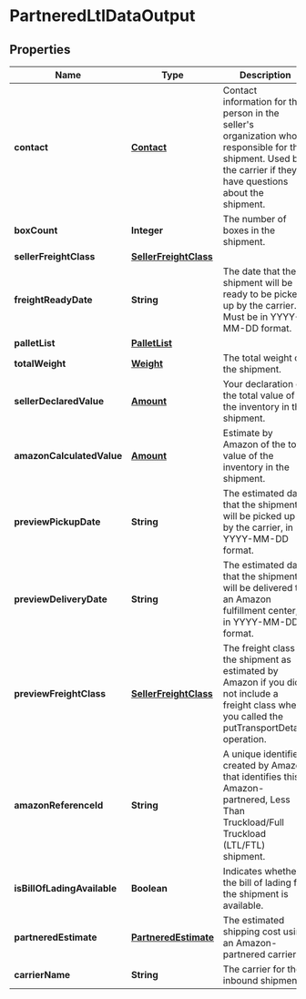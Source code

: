 
# PartneredLtlDataOutput

## Properties
Name | Type | Description | Notes
------------ | ------------- | ------------- | -------------
**contact** | [**Contact**](Contact.md) | Contact information for the person in the seller&#39;s organization who is responsible for the shipment. Used by the carrier if they have questions about the shipment. | 
**boxCount** | **Integer** | The number of boxes in the shipment. | 
**sellerFreightClass** | [**SellerFreightClass**](SellerFreightClass.md) |  |  [optional]
**freightReadyDate** | **String** | The date that the shipment will be ready to be picked up by the carrier. Must be in YYYY-MM-DD format. | 
**palletList** | [**PalletList**](PalletList.md) |  | 
**totalWeight** | [**Weight**](Weight.md) | The total weight of the shipment. | 
**sellerDeclaredValue** | [**Amount**](Amount.md) | Your declaration of the total value of the inventory in the shipment. |  [optional]
**amazonCalculatedValue** | [**Amount**](Amount.md) | Estimate by Amazon of the total value of the inventory in the shipment. |  [optional]
**previewPickupDate** | **String** | The estimated date that the shipment will be picked up by the carrier, in YYYY-MM-DD format. | 
**previewDeliveryDate** | **String** | The estimated date that the shipment will be delivered to an Amazon fulfillment center, in YYYY-MM-DD format. | 
**previewFreightClass** | [**SellerFreightClass**](SellerFreightClass.md) | The freight class of the shipment as estimated by Amazon if you did not include a freight class when you called the putTransportDetails operation. | 
**amazonReferenceId** | **String** | A unique identifier created by Amazon that identifies this Amazon-partnered, Less Than Truckload/Full Truckload (LTL/FTL) shipment. | 
**isBillOfLadingAvailable** | **Boolean** | Indicates whether the bill of lading for the shipment is available. | 
**partneredEstimate** | [**PartneredEstimate**](PartneredEstimate.md) | The estimated shipping cost using an Amazon-partnered carrier. |  [optional]
**carrierName** | **String** | The carrier for the inbound shipment. | 



